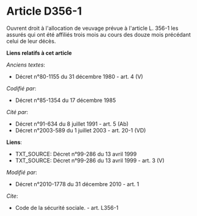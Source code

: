 # Article D356-1

Ouvrent droit à l'allocation de veuvage prévue à l'article L. 356-1 les assurés qui ont été affiliés trois mois au cours des
douze mois précédant celui de leur décès.

**Liens relatifs à cet article**

_Anciens textes_:

  - Décret n°80-1155 du 31 décembre 1980 - art. 4 (V)

_Codifié par_:

  - Décret n°85-1354 du 17 décembre 1985

_Cité par_:

  - Décret n°91-634 du 8 juillet 1991 - art. 5 (Ab)
  - Décret n°2003-589 du 1 juillet 2003 - art. 20-1 (VD)

**Liens**:

  - TXT_SOURCE: Décret n°99-286 du 13 avril 1999
  - TXT_SOURCE: Décret n°99-286 du 13 avril 1999 - art. 3 (V)

_Modifié par_:

  - Décret n°2010-1778 du 31 décembre 2010 - art. 1

_Cite_:

  - Code de la sécurité sociale. - art. L356-1
